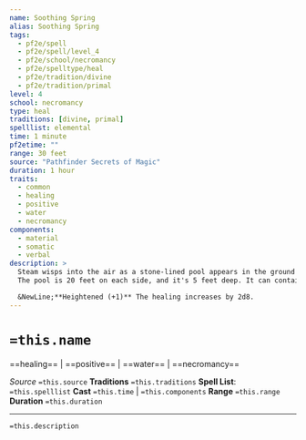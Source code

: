 ```yaml
---
name: Soothing Spring
alias: Soothing Spring
tags:
  - pf2e/spell
  - pf2e/spell/level_4
  - pf2e/school/necromancy
  - pf2e/spelltype/heal
  - pf2e/tradition/divine
  - pf2e/tradition/primal
level: 4
school: necromancy
type: heal
traditions: [divine, primal]
spelllist: elemental
time: 1 minute
pf2etime: ""
range: 30 feet
source: "Pathfinder Secrets of Magic"
duration: 1 hour
traits:
  - common
  - healing
  - positive
  - water
  - necromancy
components:
  - material
  - somatic
  - verbal
description: >
  Steam wisps into the air as a stone-lined pool appears in the ground and fills with hot water that bubbles up from the earth. The water is comfortably hot and smells mildly sulfurous in a not-unpleasant way. You are able to draw out the full energizing potential of the mineral-rich water. Any creature that spends the full hour soaking in the hot spring or basking in the mud from the bottom of the pit regains 10d8 Hit Points and feels refreshed, losing the fatigued condition. As normal for effects that remove fatigue, this doesn't remove any underlying source of fatigue, such as lack of sleep, causing the condition to return if the underlying source isn't addressed.
  The pool is 20 feet on each side, and it's 5 feet deep. It can contain 16 Medium or smaller creatures at a time. A Large creature counts as eight Medium creatures and a Huge creature fills the entire pool. This pool has the structure trait and the same restrictions as magic items that create structures.

  &NewLine;**Heightened (+1)** The healing increases by 2d8.
---
```

# `=this.name`
==healing== | ==positive== | ==water== | ==necromancy==

*Source* `=this.source`
**Traditions** `=this.traditions`
**Spell List**: `=this.spelllist`
**Cast** `=this.time` | `=this.components`
**Range** `=this.range`
**Duration** `=this.duration`

***
`=this.description`